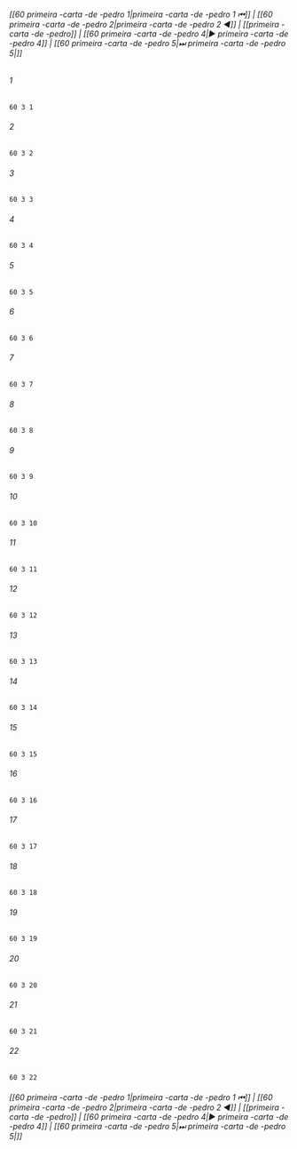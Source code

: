 
###### [[60 primeira -carta -de -pedro 1|primeira -carta -de -pedro 1 ⏮]] | [[60 primeira -carta -de -pedro 2|primeira -carta -de -pedro 2 ◀]] | [[primeira -carta -de -pedro]] | [[60 primeira -carta -de -pedro 4|▶ primeira -carta -de -pedro 4]] | [[60 primeira -carta -de -pedro 5|⏭ primeira -carta -de -pedro 5|]]

###### 1
``` verse
60 3 1 
```
###### 2
``` verse
60 3 2 
```
###### 3
``` verse
60 3 3 
```
###### 4
``` verse
60 3 4 
```
###### 5
``` verse
60 3 5 
```
###### 6
``` verse
60 3 6 
```
###### 7
``` verse
60 3 7 
```
###### 8
``` verse
60 3 8 
```
###### 9
``` verse
60 3 9 
```
###### 10
``` verse
60 3 10 
```
###### 11
``` verse
60 3 11 
```
###### 12
``` verse
60 3 12 
```
###### 13
``` verse
60 3 13 
```
###### 14
``` verse
60 3 14 
```
###### 15
``` verse
60 3 15 
```
###### 16
``` verse
60 3 16 
```
###### 17
``` verse
60 3 17 
```
###### 18
``` verse
60 3 18 
```
###### 19
``` verse
60 3 19 
```
###### 20
``` verse
60 3 20 
```
###### 21
``` verse
60 3 21 
```
###### 22
``` verse
60 3 22 
```

###### [[60 primeira -carta -de -pedro 1|primeira -carta -de -pedro 1 ⏮]] | [[60 primeira -carta -de -pedro 2|primeira -carta -de -pedro 2 ◀]] | [[primeira -carta -de -pedro]] | [[60 primeira -carta -de -pedro 4|▶ primeira -carta -de -pedro 4]] | [[60 primeira -carta -de -pedro 5|⏭ primeira -carta -de -pedro 5|]]

